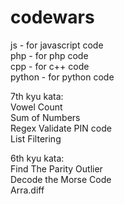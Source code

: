 # codewars
js - for javascript code  
php - for php code  
cpp - for c++ code  
python - for python code  
  
7th kyu kata:  
Vowel Count  
Sum of Numbers  
Regex Validate PIN code  
List Filtering  
  
6th kyu kata:  
Find The Parity Outlier  
Decode the Morse Code  
Arra.diff  

